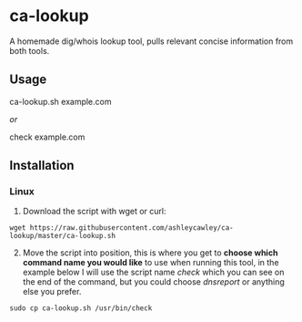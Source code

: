 # ca-lookup
A homemade dig/whois lookup tool, pulls relevant concise information from both tools.

## Usage
ca-lookup.sh example.com

*or*

check example.com

## Installation

### Linux
1) Download the script with wget or curl:

```wget https://raw.githubusercontent.com/ashleycawley/ca-lookup/master/ca-lookup.sh```

2) Move the script into position, this is where you get to **choose which command name you would like** to use when running this tool, in the example below I will use the script name *check* which you can see on the end of the command, but you could choose *dnsreport* or anything else you prefer.

```sudo cp ca-lookup.sh /usr/bin/check```
